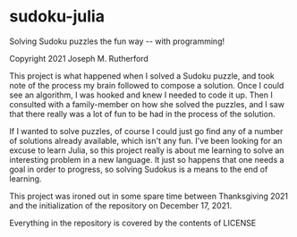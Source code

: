 # sudoku-julia
Solving Sudoku puzzles the fun way -- with programming!

Copyright 2021 Joseph M. Rutherford

This project is what happened when I solved a Sudoku puzzle, and took note of
the process my brain followed to compose a solution.  Once I could see an
algorithm, I was hooked and knew I needed to code it up.  Then I consulted with
a family-member on how she solved the puzzles, and I saw that there really was
a lot of fun to be had in the process of the solution.

If I wanted to solve puzzles, of course I could just go find any of a number of
solutions already available, which isn't any fun. I've been looking for an
excuse to learn Julia, so this project really is about me learning to solve an
interesting problem in a new language. It just so happens that one needs a goal
in order to progress, so solving Sudokus is a means to the end of learning.

This project was ironed out in some spare time between Thanksgiving 2021 and
the initialization of the repository on December 17, 2021.

Everything in the repository is covered by the contents of LICENSE
